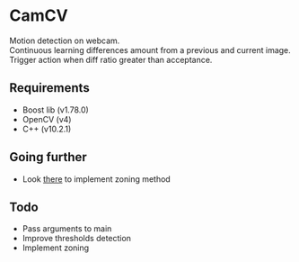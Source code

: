# CamCV

Motion detection on webcam.  
Continuous learning differences amount from a previous and current image.  
Trigger action when diff ratio greater than acceptance.  

## Requirements

* Boost lib (v1.78.0)
* OpenCV (v4)
* C++ (v10.2.1)

## Going further
* Look [there](https://github.com/cedricve/motion-detection) to implement zoning method

## Todo

* Pass arguments to main
* Improve thresholds detection
* Implement zoning